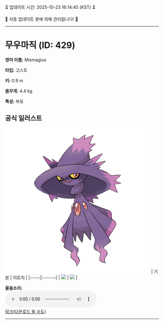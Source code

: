 
⏳ 업데이트 시간: 2025-10-23 16:14:45 (KST) ⏳

🤖 자동 업데이트 봇에 의해 관리됩니다! 🤖

---

# 무우마직 (ID: 429)
**영어 이름:** Mismagius

**타입:** 고스트

**키:** 0.9 m

**몸무게:** 4.4 kg

**특성:** 부유

## 공식 일러스트
![](https://raw.githubusercontent.com/PokeAPI/sprites/master/sprites/pokemon/other/official-artwork/429.png)
| 기본 | 이로치 |
|:----:|:------:|
| <img src="http://play.pokemonshowdown.com/sprites/ani/mismagius.gif" width="200"> | <img src="http://play.pokemonshowdown.com/sprites/ani-shiny/mismagius.gif" width="200"> |

**울음소리:**<br><audio controls src="https://raw.githubusercontent.com/PokeAPI/cries/main/cries/pokemon/latest/429.ogg"></audio><br> [링크(다운로드 될 수도)](https://raw.githubusercontent.com/PokeAPI/cries/main/cries/pokemon/latest/429.ogg)


---
